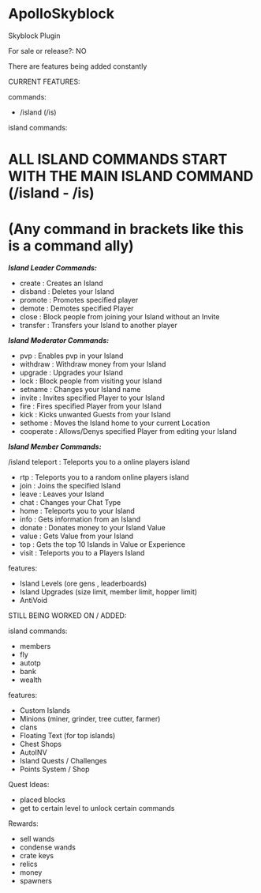 # ApolloSkyblock

Skyblock Plugin

For sale or release?: NO

There are features being added constantly

CURRENT FEATURES: 

commands: 
- /island (/is)

island commands: 
# ALL ISLAND COMMANDS START WITH THE MAIN ISLAND COMMAND (/island - /is)
# (Any command in brackets like this is a command ally)

***Island Leader Commands:***

- create : Creates an Island
- disband : Deletes your Island
- promote : Promotes specified player
- demote : Demotes specified Player
- close : Block people from joining your Island without an Invite
- transfer : Transfers your Island to another player

***Island Moderator Commands:***

- pvp : Enables pvp in your Island
- withdraw : Withdraw money from your Island 
- upgrade : Upgrades your Island
- lock : Block people from visiting your Island
- setname : Changes your Island name
- invite : Invites specified Player to your Island
- fire : Fires specified Player from your Island
- kick : Kicks unwanted Guests from your Island
- sethome : Moves the Island home to your current Location
- cooperate : Allows/Denys specified Player from editing your Island
 
***Island Member Commands:***

/island teleport : Teleports you to a online players island
- rtp : Teleports you to a random online players island
- join : Joins the specified Island
- leave : Leaves your Island
- chat : Changes your Chat Type
- home : Teleports you to your Island
- info : Gets information from an Island
- donate : Donates money to your Island Value
- value : Gets Value from your Island
- top : Gets the top 10 Islands in Value or Experience
- visit : Teleports you to a Players Island

features:
- Island Levels (ore gens , leaderboards)
- Island Upgrades (size limit, member limit, hopper limit)
- AntiVoid

STILL BEING WORKED ON / ADDED: 

island commands: 
- members
- fly
- autotp
- bank
- wealth

features: 
- Custom Islands
- Minions (miner, grinder, tree cutter, farmer)
- clans
- Floating Text (for top islands)
- Chest Shops
- AutoINV
- Island Quests / Challenges
- Points System / Shop

Quest Ideas:
- placed blocks
- get to certain level to unlock certain commands

Rewards: 
- sell wands
- condense wands
- crate keys
- relics
- money
- spawners
